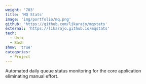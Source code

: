 ```yaml
---
weight: '703'
title: 'MQ Stats'
image: 'img/portfolio/mq.png'
github: 'https://github.com/likarajo/mqstats'
external: 'https://likarajo.github.io/mqstats'
tech:
  - Unix
  - Bash
show: 'true'
categories:
  - Project
---
```


Automated daily queue status monitoring for the core application eliminating manual effort. 
